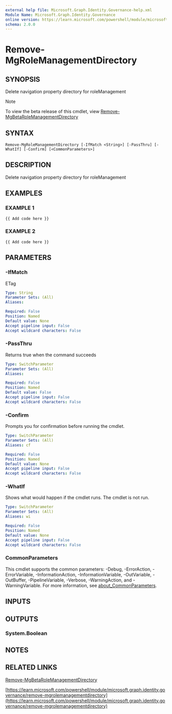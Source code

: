 ```yaml
---
external help file: Microsoft.Graph.Identity.Governance-help.xml
Module Name: Microsoft.Graph.Identity.Governance
online version: https://learn.microsoft.com/powershell/module/microsoft.graph.identity.governance/remove-mgrolemanagementdirectory
schema: 2.0.0
---
```


# Remove-MgRoleManagementDirectory

## SYNOPSIS
Delete navigation property directory for roleManagement

> [!NOTE]
> To view the beta release of this cmdlet, view [Remove-MgBetaRoleManagementDirectory](/powershell/module/Microsoft.Graph.Beta.Identity.Governance/Remove-MgBetaRoleManagementDirectory?view=graph-powershell-beta)

## SYNTAX

```
Remove-MgRoleManagementDirectory [-IfMatch <String>] [-PassThru] [-WhatIf] [-Confirm] [<CommonParameters>]
```

## DESCRIPTION
Delete navigation property directory for roleManagement

## EXAMPLES

### EXAMPLE 1
```
{{ Add code here }}
```

### EXAMPLE 2
```
{{ Add code here }}
```

## PARAMETERS

### -IfMatch
ETag

```yaml
Type: String
Parameter Sets: (All)
Aliases:

Required: False
Position: Named
Default value: None
Accept pipeline input: False
Accept wildcard characters: False
```

### -PassThru
Returns true when the command succeeds

```yaml
Type: SwitchParameter
Parameter Sets: (All)
Aliases:

Required: False
Position: Named
Default value: False
Accept pipeline input: False
Accept wildcard characters: False
```

### -Confirm
Prompts you for confirmation before running the cmdlet.

```yaml
Type: SwitchParameter
Parameter Sets: (All)
Aliases: cf

Required: False
Position: Named
Default value: None
Accept pipeline input: False
Accept wildcard characters: False
```

### -WhatIf
Shows what would happen if the cmdlet runs.
The cmdlet is not run.

```yaml
Type: SwitchParameter
Parameter Sets: (All)
Aliases: wi

Required: False
Position: Named
Default value: None
Accept pipeline input: False
Accept wildcard characters: False
```

### CommonParameters
This cmdlet supports the common parameters: -Debug, -ErrorAction, -ErrorVariable, -InformationAction, -InformationVariable, -OutVariable, -OutBuffer, -PipelineVariable, -Verbose, -WarningAction, and -WarningVariable. For more information, see [about_CommonParameters](http://go.microsoft.com/fwlink/?LinkID=113216).

## INPUTS

## OUTPUTS

### System.Boolean
## NOTES

## RELATED LINKS
[Remove-MgBetaRoleManagementDirectory](/powershell/module/Microsoft.Graph.Beta.Identity.Governance/Remove-MgBetaRoleManagementDirectory?view=graph-powershell-beta)

[https://learn.microsoft.com/powershell/module/microsoft.graph.identity.governance/remove-mgrolemanagementdirectory](https://learn.microsoft.com/powershell/module/microsoft.graph.identity.governance/remove-mgrolemanagementdirectory)


